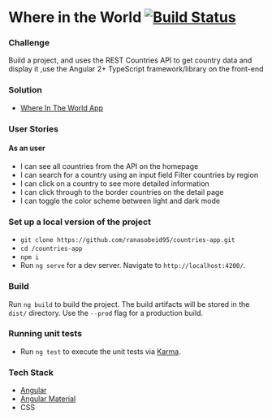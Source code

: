 # Where in the World [![Build Status](https://travis-ci.com/ranasobeid95/countries-app.svg?branch=main)](https://travis-ci.com/ranasobeid95/countries-app) 

### Challenge

Build a project, and uses the REST Countries API to get country data and display it ,use the Angular 2+ TypeScript framework/library on the front-end

### Solution
- [Where In The World App](https://where-in-the-world-dee98.web.app/countries)


### User Stories

#### As an user

- I can see all countries from the API on the homepage
- I can search for a country using an input field
  Filter countries by region
- I can click on a country to see more detailed information
- I can click through to the border countries on the detail page
- I can toggle the color scheme between light and dark mode

### Set up a local version of the project

- `git clone https://github.com/ranasobeid95/countries-app.git`
- `cd /countries-app`
- `npm i`
- Run `ng serve` for a dev server. Navigate to `http://localhost:4200/`.

### Build

Run `ng build` to build the project. The build artifacts will be stored in the `dist/` directory. Use the `--prod` flag for a production build.

### Running unit tests

- Run `ng test` to execute the unit tests via [Karma](https://karma-runner.github.io).

### Tech Stack

- [Angular ](https://angular.io/)
- [Angular Material](https://material.angular.io/)
- CSS
